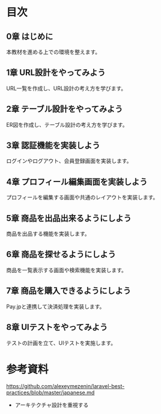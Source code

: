 # 目次
## 0章 はじめに
本教材を進める上での環境を整えます。

## 1章 URL設計をやってみよう
URL一覧を作成し、URL設計の考え方を学びます。

## 2章 テーブル設計をやってみよう
ER図を作成し、テーブル設計の考え方を学びます。

## 3章 認証機能を実装しよう
ログインやログアウト、会員登録画面を実装します。

## 4章 プロフィール編集画面を実装しよう
プロフィールを編集する画面や共通のレイアウトを実装します。

## 5章 商品を出品出来るようにしよう
商品を出品する機能を実装します。

## 6章 商品を探せるようにしよう
商品を一覧表示する画面や検索機能を実装します。

## 7章 商品を購入できるようにしよう
Pay.jpと連携して決済処理を実装します。

## 8章 UIテストをやってみよう
テストの計画を立て、UIテストを実施します。

# 参考資料
https://github.com/alexeymezenin/laravel-best-practices/blob/master/japanese.md

* アーキテクチャ設計を重視する
